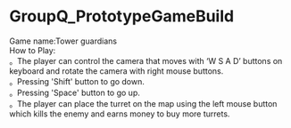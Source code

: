 # GroupQ_PrototypeGameBuild
Game name:Tower guardians<br>
How to Play:<br>
。The player can control the camera that moves with ‘W S A D’ buttons on keyboard and rotate the camera with right mouse buttons.<br>
。Pressing 'Shift' button to go down.<br>
。Pressing 'Space' button to go up.<br>
。The player can place the turret on the map using the left mouse button which kills the enemy and earns money to buy more turrets.<br>
